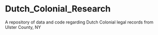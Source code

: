 # Dutch_Colonial_Research
A repository of data and code regarding Dutch Colonial legal records from Ulster County, NY
